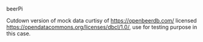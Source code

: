 beerPi

Cutdown version of mock data curtisy of https://openbeerdb.com/ licensed https://opendatacommons.org/licenses/dbcl/1.0/, use for testing purpose in this case.
